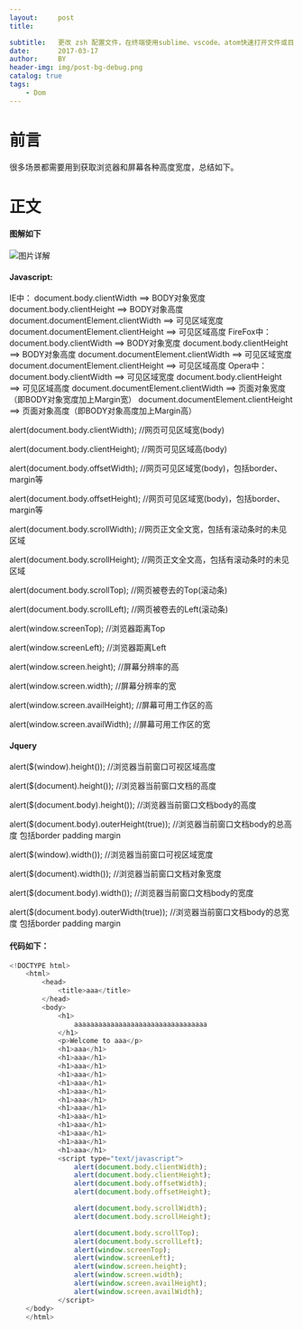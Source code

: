 ```yaml
---
layout:     post
title:      

subtitle:   更改 zsh 配置文件，在终端使用sublime、vscode、atom快速打开文件或目录
date:       2017-03-17
author:     BY
header-img: img/post-bg-debug.png
catalog: true
tags:
    - Dom
---
```


# 前言

 很多场景都需要用到获取浏览器和屏幕各种高度宽度，总结如下。

# 正文
#### 图解如下
![图片详解](https://images2015.cnblogs.com/blog/116165/201606/116165-20160630110328843-2101737128.png)
	
#### Javascript:

IE中：
document.body.clientWidth ==> BODY对象宽度
document.body.clientHeight ==> BODY对象高度
document.documentElement.clientWidth ==> 可见区域宽度
document.documentElement.clientHeight ==> 可见区域高度
FireFox中：
document.body.clientWidth ==> BODY对象宽度
document.body.clientHeight ==> BODY对象高度
document.documentElement.clientWidth ==> 可见区域宽度
document.documentElement.clientHeight ==> 可见区域高度
Opera中：
document.body.clientWidth ==> 可见区域宽度
document.body.clientHeight ==> 可见区域高度
document.documentElement.clientWidth ==> 页面对象宽度（即BODY对象宽度加上Margin宽）
document.documentElement.clientHeight ==> 页面对象高度（即BODY对象高度加上Margin高）

 

 

alert(document.body.clientWidth);        //网页可见区域宽(body)

alert(document.body.clientHeight);       //网页可见区域高(body)

alert(document.body.offsetWidth);       //网页可见区域宽(body)，包括border、margin等

alert(document.body.offsetHeight);      //网页可见区域宽(body)，包括border、margin等

alert(document.body.scrollWidth);        //网页正文全文宽，包括有滚动条时的未见区域

alert(document.body.scrollHeight);       //网页正文全文高，包括有滚动条时的未见区域

alert(document.body.scrollTop);           //网页被卷去的Top(滚动条)

alert(document.body.scrollLeft);           //网页被卷去的Left(滚动条)

alert(window.screenTop);                     //浏览器距离Top

alert(window.screenLeft);                     //浏览器距离Left

alert(window.screen.height);                //屏幕分辨率的高

alert(window.screen.width);                 //屏幕分辨率的宽

alert(window.screen.availHeight);          //屏幕可用工作区的高

alert(window.screen.availWidth);           //屏幕可用工作区的宽


#### Jquery

alert($(window).height());                           //浏览器当前窗口可视区域高度

alert($(document).height());                        //浏览器当前窗口文档的高度

alert($(document.body).height());                //浏览器当前窗口文档body的高度

alert($(document.body).outerHeight(true));  //浏览器当前窗口文档body的总高度 包括border padding margin

alert($(window).width());                            //浏览器当前窗口可视区域宽度

alert($(document).width());                        //浏览器当前窗口文档对象宽度

alert($(document.body).width());                //浏览器当前窗口文档body的宽度

alert($(document.body).outerWidth(true));  //浏览器当前窗口文档body的总宽度 包括border padding margin
	
#### 代码如下：
```js
<!DOCTYPE html>
	<html>
		<head>
			<title>aaa</title>
		</head>
		<body>
			<h1>
				aaaaaaaaaaaaaaaaaaaaaaaaaaaaaaaaa
			</h1>
			<p>Welcome to aaa</p>
			<h1>aaa</h1>
			<h1>aaa</h1>
			<h1>aaa</h1>
			<h1>aaa</h1>
			<h1>aaa</h1>
			<h1>aaa</h1>
			<h1>aaa</h1>
			<h1>aaa</h1>
			<h1>aaa</h1>
			<h1>aaa</h1>
			<h1>aaa</h1>
			<h1>aaa</h1>
			<h1>aaa</h1>
			<script type="text/javascript">
				alert(document.body.clientWidth);
				alert(document.body.clientHeight);
				alert(document.body.offsetWidth);
				alert(document.body.offsetHeight);

				alert(document.body.scrollWidth);
				alert(document.body.scrollHeight);

				alert(document.body.scrollTop);
				alert(document.body.scrollLeft);
				alert(window.screenTop);
				alert(window.screenLeft);
				alert(window.screen.height);
				alert(window.screen.width);
				alert(window.screen.availHeight);
				alert(window.screen.availWidth);
			</script>
	</body>
	</html>
```

	
		
